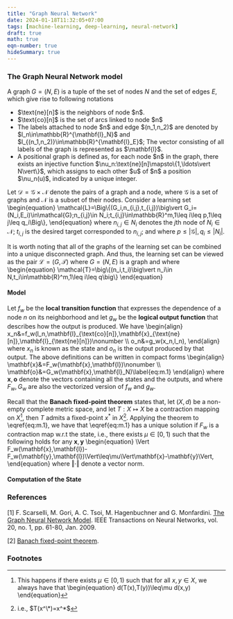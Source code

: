 ```yaml
---
title: "Graph Neural Network"
date: 2024-01-18T11:32:05+07:00
tags: [machine-learning, deep-learning, neural-network]
draft: true
math: true
eqn-number: true
hideSummary: true
---
```


### The Graph Neural Network model
A graph $G=(N,E)$ is a tuple of the set of nodes $N$ and the set of edges $E$, which give rise to following notations
<ul class='number-list'>
	<li>
		$\text{ne}[n]$ is the neighbors of node $n$.
	</li>
	<li>
		$\text{co}[n]$ is the set of arcs linked to node $n$
	</li>
	<li>
		The labels attached to node $n$ and edge $(n_1,n_2)$ are denoted by $l_n\in\mathbb{R}^{\mathbf{l}_N}$ and $l_{(n_1,n_2)}\in\mathbb{R}^{\mathbf{l}_E}$; The vector consisting of all labels of the graph is represented as $\mathbf{l}$.
	</li>
	<li>
		A positional graph is defined as, for each node $n$ in the graph, there exists an injective function $\nu_n:\text{ne}[n]\mapsto\{1,\ldots\vert N\vert\}$, which assigns to each other $u$ of $n$ a position $\nu_n(u)$, indicated by a unique integer.
	</li>
</ul>

Let $\mathcal{D}=\mathcal{G}\times\mathcal{N}$ denote the pairs of a graph and a node, where $\mathcal{G}$ is a set of graphs and $\mathcal{N}$ is a subset of their nodes. Consider a learning set
\begin{equation}
\mathcal{L}=\Big\\{(G_i,n_{i,j},t_{i,j})\big\vert G_i=(N_i,E_i)\in\mathcal{G};n_{i,j}\in N_i;t_{i,j}\in\mathbb{R}^m,1\leq i\leq p,1\leq j\leq q_i\Big\\},
\end{equation}
where $n_{i,j}\in N_i$ denotes the $j$th node of $N_i\in\mathcal{N}$; $t_{i,j}$ is the desired target corresponded to $n_{i,j}$; and where $p\leq\vert\mathcal{G}\vert,q_i\leq\vert N_i\vert$.

It is worth noting that all of the graphs of the learning set can be combined into a unique disconnected graph. And thus, the learning set can be viewed as the pair $\mathcal{L}=(G,\mathcal{T})$ where $G=(N,E)$ is a graph and where
\begin{equation}
\mathcal{T}=\big\\{(n_i,t_i)\big\vert n_i\in N,t_i\in\mathbb{R}^m,1\leq i\leq q\big\\}
\end{equation}

#### Model
Let $f_w$ be the **local transition function** that expresses the dependence of a node $n$ on its neighborhood and let $g_w$ be the **logical output function** that describes how the output is produced. We have
\begin{align}
x_n&=f_w(l_n,\mathbf{l}\_{\text{co}[n]},\mathbf{x}\_{\text{ne}[n]},\mathbf{l}\_{\text{ne}[n]})\nonumber \\\\ o_n&=g_w(x_n,l_n),
\end{align}
where $x_n$ is known as the state and $o_n$ is the output produced by that output. The above definitions can be written in compact forms
\begin{align}
\mathbf{x}&=F_w(\mathbf{x},\mathbf{l})\nonumber \\\\ \mathbf{o}&=G_w(\mathbf{x},\mathbf{l}\_N)\label{eq:m.1}
\end{align}
where $\mathbf{x},\mathbf{o}$ denote the vectors containing all the states and the outputs, and where $F_w,G_w$ are also the vectorized version of $f_w$ and $g_w$.

Recall that the **Banach fixed-point theorem** states that, let $(X,d)$ be a non-empty complete metric space, and let $T:X\mapsto X$ be a contraction mapping on $X$[^1], then $T$ admits a fixed-point $x^*$ in $X$[^2]. Applying the theorem to \eqref{eq:m.1}, we have that \eqref{eq:m.1} has a unique solution if $F_w$ is a contraction map w.r.t the state, i.e., there exists $\mu\in[0,1)$ such that the following holds for any $\mathbf{x},\mathbf{y}$
\begin{equation}
\Vert F_w(\mathbf{x},\mathbf{l})-F_w(\mathbf{y},\mathbf{l})\Vert\leq\mu\Vert\mathbf{x}-\mathbf{y}\Vert,
\end{equation}
where $\Vert\cdot\Vert$ denote a vector norm.

#### Computation of the State



### References
[1] F. Scarselli, M. Gori, A. C. Tsoi, M. Hagenbuchner and G. Monfardini. [The Graph Neural Network Model](https://ieeexplore.ieee.org/document/4700287). IEEE Transactions on Neural Networks, vol. 20, no. 1, pp. 61-80, Jan. 2009.

[2] [Banach fixed-point theorem]().

### Footnotes
[^1]: This happens if there exists $\mu\in[0,1)$ such that for all $x,y\in X$, we always have that
\begin{equation}
d(T(x),T(y))\leq\mu d(x,y)
\end{equation}
[^2]: i.e., $T(x^\*)=x^*$